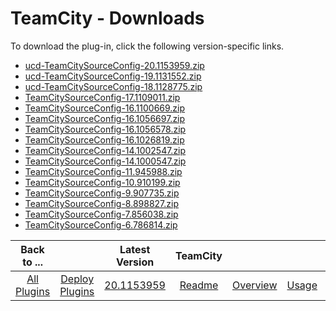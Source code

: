 
# TeamCity - Downloads

To download the plug-in, click the following version-specific links.

- [ucd-TeamCitySourceConfig-20.1153959.zip](https://raw.githubusercontent.com/UrbanCode/IBM-UCD-PLUGINS/main/files/TeamCitySourceConfig/ucd-TeamCitySourceConfig-20.1153959.zip)
- [ucd-TeamCitySourceConfig-19.1131552.zip](https://raw.githubusercontent.com/UrbanCode/IBM-UCD-PLUGINS/main/files/TeamCitySourceConfig/ucd-TeamCitySourceConfig-19.1131552.zip)
- [ucd-TeamCitySourceConfig-18.1128775.zip](https://raw.githubusercontent.com/UrbanCode/IBM-UCD-PLUGINS/main/files/TeamCitySourceConfig/ucd-TeamCitySourceConfig-18.1128775.zip)
- [TeamCitySourceConfig-17.1109011.zip](https://raw.githubusercontent.com/UrbanCode/IBM-UCD-PLUGINS/main/files/TeamCitySourceConfig/TeamCitySourceConfig-17.1109011.zip)
- [TeamCitySourceConfig-16.1100669.zip](https://raw.githubusercontent.com/UrbanCode/IBM-UCD-PLUGINS/main/files/TeamCitySourceConfig/TeamCitySourceConfig-16.1100669.zip)
- [TeamCitySourceConfig-16.1056697.zip](https://raw.githubusercontent.com/UrbanCode/IBM-UCD-PLUGINS/main/files/TeamCitySourceConfig/TeamCitySourceConfig-16.1056697.zip)
- [TeamCitySourceConfig-16.1056578.zip](https://raw.githubusercontent.com/UrbanCode/IBM-UCD-PLUGINS/main/files/TeamCitySourceConfig/TeamCitySourceConfig-16.1056578.zip)
- [TeamCitySourceConfig-16.1026819.zip](https://raw.githubusercontent.com/UrbanCode/IBM-UCD-PLUGINS/main/files/TeamCitySourceConfig/TeamCitySourceConfig-16.1026819.zip)
- [TeamCitySourceConfig-14.1002547.zip](https://raw.githubusercontent.com/UrbanCode/IBM-UCD-PLUGINS/main/files/TeamCitySourceConfig/TeamCitySourceConfig-14.1002547.zip)
- [TeamCitySourceConfig-14.1000547.zip](https://raw.githubusercontent.com/UrbanCode/IBM-UCD-PLUGINS/main/files/TeamCitySourceConfig/TeamCitySourceConfig-14.1000547.zip)
- [TeamCitySourceConfig-11.945988.zip](https://raw.githubusercontent.com/UrbanCode/IBM-UCD-PLUGINS/main/files/TeamCitySourceConfig/TeamCitySourceConfig-11.945988.zip)
- [TeamCitySourceConfig-10.910199.zip](https://raw.githubusercontent.com/UrbanCode/IBM-UCD-PLUGINS/main/files/TeamCitySourceConfig/TeamCitySourceConfig-10.910199.zip)
- [TeamCitySourceConfig-9.907735.zip](https://raw.githubusercontent.com/UrbanCode/IBM-UCD-PLUGINS/main/files/TeamCitySourceConfig/TeamCitySourceConfig-9.907735.zip)
- [TeamCitySourceConfig-8.898827.zip](https://raw.githubusercontent.com/UrbanCode/IBM-UCD-PLUGINS/main/files/TeamCitySourceConfig/TeamCitySourceConfig-8.898827.zip)
- [TeamCitySourceConfig-7.856038.zip](https://raw.githubusercontent.com/UrbanCode/IBM-UCD-PLUGINS/main/files/TeamCitySourceConfig/TeamCitySourceConfig-7.856038.zip)
- [TeamCitySourceConfig-6.786814.zip](https://raw.githubusercontent.com/UrbanCode/IBM-UCD-PLUGINS/main/files/TeamCitySourceConfig/TeamCitySourceConfig-6.786814.zip)

|Back to ...||Latest Version|TeamCity ||||
| :---: | :---: | :---: | :---: | :---: | :---: | :---: |
|[All Plugins](../../index.md)|[Deploy Plugins](../README.md)|[20.1153959](https://raw.githubusercontent.com/UrbanCode/IBM-UCD-PLUGINS/main/files/TeamCitySourceConfig/ucd-TeamCitySourceConfig-20.1153959.zip)|[Readme](README.md)|[Overview](overview.md)|[Usage](usage.md)|[Steps](steps.md)|
